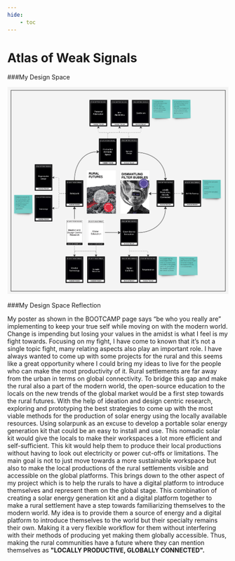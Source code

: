 ```yaml
---
hide:
    - toc
---
```


# Atlas of Weak Signals

###My Design Space

![](../images/Term1/my%20design%20space.jpg)

###My Design Space Reflection

My poster as shown in the BOOTCAMP page says “be who you really are” implementing to keep your true self while moving on with the modern world. Change is impending but losing your values in the amidst is what I feel is my fight towards.  Focusing on my fight, I have come to known that it’s not a single topic fight, many relating aspects also play an important role.
I have always wanted to come up with some projects for the rural and this seems like a great opportunity where I could bring my ideas to live for the people who can make the most productivity of it. Rural settlements are far away from the urban in terms on global connectivity. To bridge this gap and make the rural also a part of the modern world, the open-source education to the locals on the new trends of the global market would be a first step towards the rural futures.
With the help of ideation and design centric research, exploring and prototyping the best strategies to come up with the most viable methods for the production of solar energy using the locally available resources. Using solarpunk as an excuse to develop a portable solar energy generation kit that could be an easy to install and use. This nomadic solar kit would give the locals to make their workspaces a lot more efficient and self-sufficient. This kit would help them to produce their local productions without having to look out electricity or power cut-offs or limitations. 
The main goal is not to just move towards a more sustainable workspace but also to make the local productions of the rural settlements visible and accessible on the global platforms. This brings down to the other aspect of my project which is to help the rurals to have a digital platform to introduce themselves and represent them on the global stage. 
This combination of creating a solar energy generation kit and a digital platform together to make a rural settlement have a step towards familiarizing themselves to the modern world.
My idea is to provide them a source of energy and a digital platform to introduce themselves to the world but their specialty remains their own. Making it a very flexible workflow for them without interfering with their methods of producing yet making them globally accessible.
Thus, making the rural communities have a future where they can mention themselves as **"LOCALLY PRODUCTIVE, GLOBALLY CONNECTED".**
